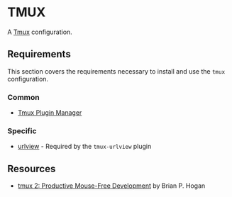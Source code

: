 # TMUX

A [Tmux](https://github.com/tmux/tmux/wiki) configuration.

## Requirements

This section covers the requirements necessary to install and use the `tmux` configuration.

### Common

* [Tmux Plugin Manager](https://github.com/tmux-plugins/tpm)

### Specific

* [urlview](https://github.com/sigpipe/urlview) - Required by the `tmux-urlview` plugin

## Resources

* [tmux 2: Productive Mouse-Free Development](https://pragprog.com/titles/bhtmux2/tmux-2/) by Brian P. Hogan
